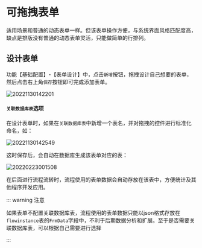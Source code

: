 # 可拖拽表单

适用场景和普通的动态表单一样。但该表单操作方便，与系统界面风格匹配度高，缺点是排版没有普通的动态表单灵活，只能做简单的行排列。

## 设计表单

功能【基础配置】-【表单设计】中，点击`新增`按钮，拖拽设计自己想要的表单，然后点击右上角`保存`按钮即可完成添加表单。

![20221130142201](http://img.openauth.net.cn/20221130142201.png)

#### `关联数据库表`选项

在设计表单时，如果在`关联数据库表`中新增一个表名，并对拖拽的控件进行标准化命名，如：

![20221130142549](http://img.openauth.net.cn/20221130142549.png)

这时保存后，会自动在数据库生成该表单对应的表：

![20220223001508](http://img.openauth.net.cn/20220223001508.png)

在后面进行流程流转时，流程使用的表单数据会自动存放在该表中，方便统计及其他程序开发应用。


::: warning 注意

如果表单不配置关联数据库表，流程使用的表单数据只能以json格式存放在`flowinstance`表的`FrmData`字段中，不利于后期数据分析和扩展。至于是否需要关联数据库表，可以根据自己需要进行选择

:::